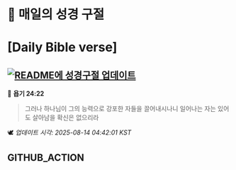 # 🙏 매일의 성경 구절
# [Daily Bible verse]
## [![README에 성경구절 업데이트](https://github.com/DONGSUKA/first_test/actions/workflows/update-readme-bible.yml/badge.svg)](https://github.com/DONGSUKA/first_test/actions/workflows/update-readme-bible.yml)
<!-- START_BIBLE_VERSE -->
📖 **욥기 24:22**
> 그러나 하나님이 그의 능력으로 강포한 자들을 끌어내시나니 일어나는 자는 있어도 살아남을 확신은 없으리라

🕊️ _업데이트 시각: 2025-08-14 04:42:01 KST_
  <!-- END_BIBLE_VERSE -->
## GITHUB_ACTION
